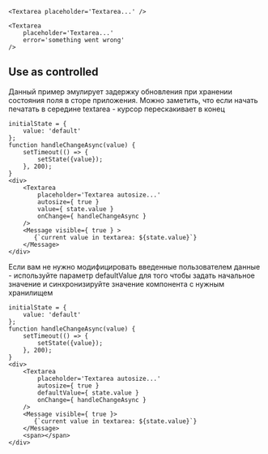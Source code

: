 ```
<Textarea placeholder='Textarea...' />
```

```
<Textarea
    placeholder='Textarea...'
    error='something went wrong'
/>
```

## Use as controlled
Данный пример эмулирует задержку обновления при хранении состояния поля в сторе приложения.
Можно заметить, что если начать печатать в середине textarea - курсор перескакивает в конец
```
initialState = {
    value: 'default'
};
function handleChangeAsync(value) {
    setTimeout(() => {
        setState({value});
    }, 200);
}
<div>
    <Textarea
        placeholder='Textarea autosize...'
        autosize={ true }
        value={ state.value }
        onChange={ handleChangeAsync }
    />
    <Message visible={ true } >
       {`current value in textarea: ${state.value}`}
    </Message>
</div>
```
Если вам не нужно модифицировать введенные пользователем данные -
используйте параметр defaultValue для того чтобы задать начальное значение
и синхронизируйте значение компонента с нужным хранилищем
```
initialState = {
    value: 'default'
};
function handleChangeAsync(value) {
    setTimeout(() => {
        setState({value});
    }, 200);
}
<div>
    <Textarea
        placeholder='Textarea autosize...'
        autosize={ true }
        defaultValue={ state.value }
        onChange={ handleChangeAsync }
    />
    <Message visible={ true }>
       {`current value in textarea: ${state.value}`}
    </Message>
    <span></span>
</div>
```
